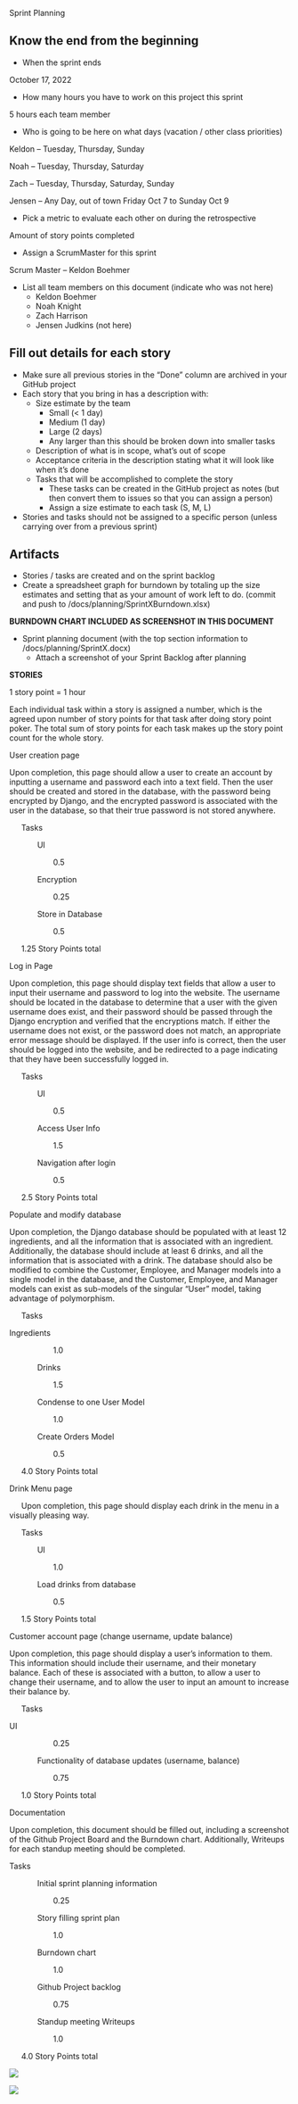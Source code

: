 ﻿Sprint Planning 
## Know the end from the beginning
- When the sprint ends

October 17, 2022

- How many hours you have to work on this project this sprint

5 hours each team member

- Who is going to be here on what days (vacation / other class priorities)

Keldon – Tuesday, Thursday, Sunday

Noah – Tuesday, Thursday, Saturday

Zach – Tuesday, Thursday, Saturday, Sunday

Jensen – Any Day, out of town Friday Oct 7 to Sunday Oct 9

- Pick a metric to evaluate each other on during the retrospective

Amount of story points completed

- Assign a ScrumMaster for this sprint

Scrum Master – Keldon Boehmer

- List all team members on this document (indicate who was not here)
  - Keldon Boehmer
  - Noah Knight
  - Zach Harrison
  - Jensen Judkins (not here)
## Fill out details for each story
- Make sure all previous stories in the “Done” column are archived in your GitHub project
- Each story that you bring in has a description with:
  - Size estimate by the team
    - Small (< 1 day)
    - Medium (1 day)
    - Large (2 days)
    - Any larger than this should be broken down into smaller tasks
  - Description of what is in scope, what’s out of scope
  - Acceptance criteria in the description stating what it will look like when it’s done
  - Tasks that will be accomplished to complete the story
    - These tasks can be created in the GitHub project as notes (but then convert them to issues so that you can assign a person)
    - Assign a size estimate to each task (S, M, L)
- Stories and tasks should not be assigned to a specific person (unless carrying over from a previous sprint)
## Artifacts
- Stories / tasks are created and on the sprint backlog
- Create a spreadsheet graph for burndown by totaling up the size estimates and setting that as your amount of work left to do. (commit and push to /docs/planning/SprintXBurndown.xlsx)

**BURNDOWN CHART INCLUDED AS SCREENSHOT IN THIS DOCUMENT**

- Sprint planning document (with the top section information to /docs/planning/SprintX.docx)
  - Attach a screenshot of your Sprint Backlog after planning

**STORIES**

1 story point = 1 hour

Each individual task within a story is assigned a number, which is the agreed upon number of story points for that task after doing story point poker. The total sum of story points for each task makes up the story point count for the whole story.

User creation page

Upon completion, this page should allow a user to create an account by inputting a username and password each into a text field. Then the user should be created and stored in the database, with the password being encrypted by Django, and the encrypted password is associated with the user in the database, so that their true password is not stored anywhere.

`	`Tasks

`		`UI

`			`0.5

`		`Encryption

`			`0.25

`		`Store in Database

`			`0.5

`	`1.25 Story Points total







Log in Page

Upon completion, this page should display text fields that allow a user to input their username and password to log into the website. The username should be located in the database to determine that a user with the given username does exist, and their password should be passed through the Django encryption and verified that the encryptions match. If either the username does not exist, or the password does not match, an appropriate error message should be displayed. If the user info is correct, then the user should be logged into the website, and be redirected to a page indicating that they have been successfully logged in.	

`	`Tasks

`		`UI

`			`0.5

`		`Access User Info

`			`1.5

`		`Navigation after login

`			`0.5

`	`2.5 Story Points total















Populate and modify database

Upon completion, the Django database should be populated with at least 12 ingredients, and all the information that is associated with an ingredient. Additionally, the database should include at least 6 drinks, and all the information that is associated with a drink. The database should also be modified to combine the Customer, Employee, and Manager models into a single model in the database, and the Customer, Employee, and Manager models can exist as sub-models of the singular “User” model, taking advantage of polymorphism.

`	`Tasks

Ingredients

`			`1.0

`		`Drinks

`			`1.5

`		`Condense to one User Model

`			`1.0

`		`Create Orders Model

`			`0.5

`	`4.0 Story Points total

Drink Menu page

`	`Upon completion, this page should display each drink in the menu in a visually pleasing way.

`	`Tasks

`		`UI

`			`1.0

`		`Load drinks from database

`			`0.5

`	`1.5 Story Points total




Customer account page (change username, update balance)

Upon completion, this page should display a user’s information to them. This information should include their username, and their monetary balance. Each of these is associated with a button, to allow a user to change their username, and to allow the user to input an amount to increase their balance by.

`	`Tasks

UI

`			`0.25

`		`Functionality of database updates (username, balance)

`			`0.75

`	`1.0 Story Points total


Documentation

Upon completion, this document should be filled out, including a screenshot of the Github Project Board and the Burndown chart. Additionally, Writeups for each standup meeting should be completed.

Tasks

`		`Initial sprint planning information

`			`0.25

`		`Story filling sprint plan

`			`1.0

`		`Burndown chart

`			`1.0

`		`Github Project backlog

`			`0.75

`		`Standup meeting Writeups

`			`1.0

`	`4.0 Story Points total

![](Aspose.Words.df2394de-bed5-4d04-ab55-b31b3f6a0206.001.png)

![](Aspose.Words.df2394de-bed5-4d04-ab55-b31b3f6a0206.002.jpeg)
